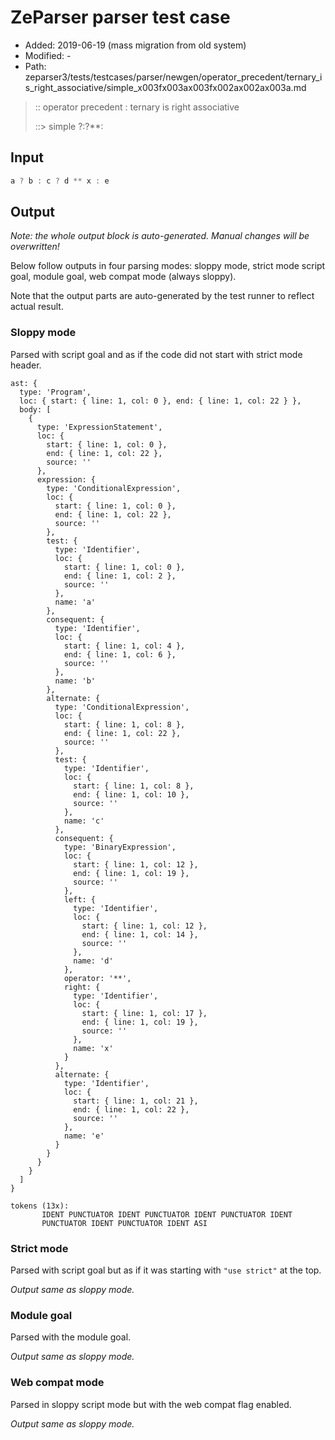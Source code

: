 # ZeParser parser test case

- Added: 2019-06-19 (mass migration from old system)
- Modified: -
- Path: zeparser3/tests/testcases/parser/newgen/operator_precedent/ternary_is_right_associative/simple_x003fx003ax003fx002ax002ax003a.md

> :: operator precedent : ternary is right associative
>
> ::> simple ?:?**:

## Input

`````js
a ? b : c ? d ** x : e
`````

## Output

_Note: the whole output block is auto-generated. Manual changes will be overwritten!_

Below follow outputs in four parsing modes: sloppy mode, strict mode script goal, module goal, web compat mode (always sloppy).

Note that the output parts are auto-generated by the test runner to reflect actual result.

### Sloppy mode

Parsed with script goal and as if the code did not start with strict mode header.

`````
ast: {
  type: 'Program',
  loc: { start: { line: 1, col: 0 }, end: { line: 1, col: 22 } },
  body: [
    {
      type: 'ExpressionStatement',
      loc: {
        start: { line: 1, col: 0 },
        end: { line: 1, col: 22 },
        source: ''
      },
      expression: {
        type: 'ConditionalExpression',
        loc: {
          start: { line: 1, col: 0 },
          end: { line: 1, col: 22 },
          source: ''
        },
        test: {
          type: 'Identifier',
          loc: {
            start: { line: 1, col: 0 },
            end: { line: 1, col: 2 },
            source: ''
          },
          name: 'a'
        },
        consequent: {
          type: 'Identifier',
          loc: {
            start: { line: 1, col: 4 },
            end: { line: 1, col: 6 },
            source: ''
          },
          name: 'b'
        },
        alternate: {
          type: 'ConditionalExpression',
          loc: {
            start: { line: 1, col: 8 },
            end: { line: 1, col: 22 },
            source: ''
          },
          test: {
            type: 'Identifier',
            loc: {
              start: { line: 1, col: 8 },
              end: { line: 1, col: 10 },
              source: ''
            },
            name: 'c'
          },
          consequent: {
            type: 'BinaryExpression',
            loc: {
              start: { line: 1, col: 12 },
              end: { line: 1, col: 19 },
              source: ''
            },
            left: {
              type: 'Identifier',
              loc: {
                start: { line: 1, col: 12 },
                end: { line: 1, col: 14 },
                source: ''
              },
              name: 'd'
            },
            operator: '**',
            right: {
              type: 'Identifier',
              loc: {
                start: { line: 1, col: 17 },
                end: { line: 1, col: 19 },
                source: ''
              },
              name: 'x'
            }
          },
          alternate: {
            type: 'Identifier',
            loc: {
              start: { line: 1, col: 21 },
              end: { line: 1, col: 22 },
              source: ''
            },
            name: 'e'
          }
        }
      }
    }
  ]
}

tokens (13x):
       IDENT PUNCTUATOR IDENT PUNCTUATOR IDENT PUNCTUATOR IDENT
       PUNCTUATOR IDENT PUNCTUATOR IDENT ASI
`````

### Strict mode

Parsed with script goal but as if it was starting with `"use strict"` at the top.

_Output same as sloppy mode._

### Module goal

Parsed with the module goal.

_Output same as sloppy mode._

### Web compat mode

Parsed in sloppy script mode but with the web compat flag enabled.

_Output same as sloppy mode._
